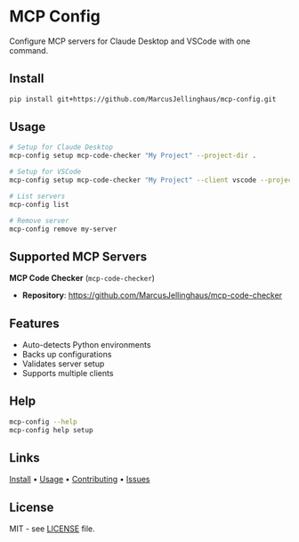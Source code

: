 # MCP Config

Configure MCP servers for Claude Desktop and VSCode with one command.

## Install
```bash
pip install git+https://github.com/MarcusJellinghaus/mcp-config.git
```

## Usage
```bash
# Setup for Claude Desktop
mcp-config setup mcp-code-checker "My Project" --project-dir .

# Setup for VSCode
mcp-config setup mcp-code-checker "My Project" --client vscode --project-dir .

# List servers
mcp-config list

# Remove server
mcp-config remove my-server
```

## Supported MCP Servers

**MCP Code Checker** (`mcp-code-checker`)
- **Repository**: https://github.com/MarcusJellinghaus/mcp-code-checker

## Features
- Auto-detects Python environments
- Backs up configurations
- Validates server setup
- Supports multiple clients

## Help
```bash
mcp-config --help
mcp-config help setup
```

## Links
[Install](INSTALL.md) • [Usage](USAGE.md) • [Contributing](CONTRIBUTING.md) • [Issues](https://github.com/MarcusJellinghaus/mcp-config/issues)

## License
MIT - see [LICENSE](LICENSE) file.
